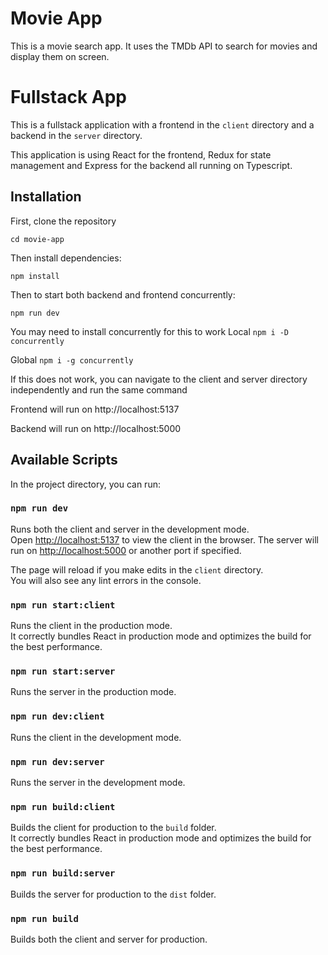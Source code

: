# Movie App

This is a movie search app. It uses the TMDb API to search for movies and display them on screen.

# Fullstack App

This is a fullstack application with a frontend in the `client` directory and a backend in the `server` directory.

This application is using React for the frontend, Redux for state management and Express for the backend all running on Typescript.

## Installation

First, clone the repository

```cd movie-app```

Then install dependencies:

```npm install```

Then to start both backend and frontend concurrently:

```npm run dev```

You may need to install concurrently for this to work
Local
```npm i -D concurrently```

Global
```npm i -g concurrently```

If this does not work, you can navigate to the client and server directory independently and run the same command

Frontend will run on http://localhost:5137

Backend will run on http://localhost:5000

## Available Scripts

In the project directory, you can run:

### `npm run dev`

Runs both the client and server in the development mode.\
Open [http://localhost:5137](http://localhost:5137) to view the client in the browser. The server will run on [http://localhost:5000](http://localhost:5000) or another port if specified.

The page will reload if you make edits in the `client` directory.\
You will also see any lint errors in the console.

### `npm run start:client`

Runs the client in the production mode.\
It correctly bundles React in production mode and optimizes the build for the best performance.

### `npm run start:server`

Runs the server in the production mode.

### `npm run dev:client`

Runs the client in the development mode.

### `npm run dev:server`

Runs the server in the development mode.

### `npm run build:client`

Builds the client for production to the `build` folder.\
It correctly bundles React in production mode and optimizes the build for the best performance.

### `npm run build:server`

Builds the server for production to the `dist` folder.

### `npm run build`

Builds both the client and server for production.
